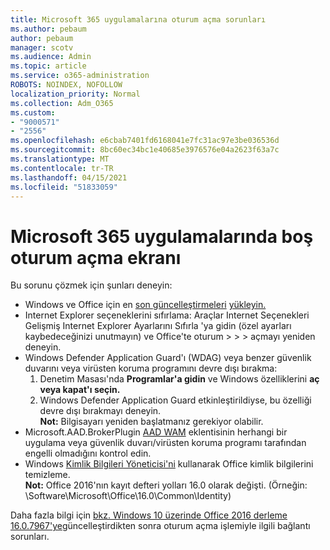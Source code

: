 ```yaml
---
title: Microsoft 365 uygulamalarına oturum açma sorunları
ms.author: pebaum
author: pebaum
manager: scotv
ms.audience: Admin
ms.topic: article
ms.service: o365-administration
ROBOTS: NOINDEX, NOFOLLOW
localization_priority: Normal
ms.collection: Adm_O365
ms.custom:
- "9000571"
- "2556"
ms.openlocfilehash: e6cbab7401fd6168041e7fc31ac97e3be036536d
ms.sourcegitcommit: 8bc60ec34bc1e40685e3976576e04a2623f63a7c
ms.translationtype: MT
ms.contentlocale: tr-TR
ms.lasthandoff: 04/15/2021
ms.locfileid: "51833059"
---
```

# <a name="blank-sign-in-screen-in-microsoft-365-apps"></a>Microsoft 365 uygulamalarında boş oturum açma ekranı

Bu sorunu çözmek için şunları deneyin:
- Windows ve Office için en [son güncelleştirmeleri](https://support.microsoft.com/help/4027667/windows-10-update) [yükleyin.](https://support.office.com/article/update-office-and-your-computer-with-microsoft-update-2ab296f3-7f03-43a2-8e50-46de917611c5)
- Internet Explorer seçeneklerini sıfırlama: Araçlar Internet Seçenekleri Gelişmiş Internet Explorer Ayarlarını Sıfırla 'ya gidin (özel ayarları kaybedeceğinizi unutmayın) ve Office'te oturum  >    >    >   açmayı yeniden deneyin.
- Windows Defender Application Guard'ı (WDAG) veya benzer güvenlik duvarını veya virüsten koruma programını devre dışı bırakma:
    1. Denetim Masası'nda **Programlar'a gidin** ve Windows özelliklerini **aç veya kapat'ı seçin.**
    2. Windows Defender Application Guard etkinleştirildiyse, bu özelliği devre dışı bırakmayı deneyin.<br/>
    **Not:** Bilgisayarı yeniden başlatmanız gerekiyor olabilir.
- Microsoft.AAD.BrokerPlugin [AAD WAM](https://docs.microsoft.com/office365/troubleshoot/administration/connection-issue-when-sign-in-office-2016#symptom-1) eklentisinin herhangi bir uygulama veya güvenlik duvarı/virüsten koruma programı tarafından engelli olmadığını kontrol edin.
- Windows [Kimlik Bilgileri Yöneticisi'ni](https://docs.microsoft.com/office/troubleshoot/error-messages/another-account-already-signed-in#step-3-clear-cached-credentials-on-the-computer) kullanarak Office kimlik bilgilerini temizleme.<br/>
    **Not:** Office 2016'nın kayıt defteri yolları 16.0 olarak değişti. (Örneğin: \Software\Microsoft\Office\16.0\Common\Identity\)

Daha fazla bilgi için [bkz. Windows 10 üzerinde Office 2016 derleme 16.0.7967'ye](https://docs.microsoft.com/office365/troubleshoot/administration/connection-issue-when-sign-in-office-2016)güncelleştirdikten sonra oturum açma işlemiyle ilgili bağlantı sorunları.